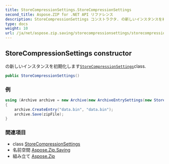 ```yaml
---
title: StoreCompressionSettings.StoreCompressionSettings
second_title: Aspose.ZIP for .NET API リファレンス
description: StoreCompressionSettings コンストラクタ. の新しいインスタンスを初期化しますStoreCompressionSettingsclass.
type: docs
weight: 10
url: /ja/net/aspose.zip.saving/storecompressionsettings/storecompressionsettings/
---
```

## StoreCompressionSettings constructor

の新しいインスタンスを初期化します[`StoreCompressionSettings`](../)class.

```csharp
public StoreCompressionSettings()
```

### 例

```csharp
using (Archive archive = new Archive(new ArchiveEntrySettings(new StoreCompressionSettings())))
{
    archive.CreateEntry("data.bin", "data.bin");                   
    archive.Save(zipFile);
}
```

### 関連項目

* class [StoreCompressionSettings](../)
* 名前空間 [Aspose.Zip.Saving](../../storecompressionsettings/)
* 組み立て [Aspose.Zip](../../../)


